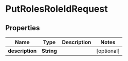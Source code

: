 
# PutRolesRoleIdRequest

## Properties
Name | Type | Description | Notes
------------ | ------------- | ------------- | -------------
**description** | **String** |  |  [optional]



